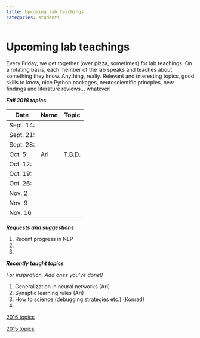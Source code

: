 ```yaml
---
title: Upcoming lab teachings
categories: students
---
```



# Upcoming lab teachings

Every Friday, we get together (over pizza, sometimes) for lab teachings. 
On a rotating basis, each member of the lab speaks and teaches about something they know. 
Anything, really. Relevant and interesting topics, good skills to know, nice Python packages,
neuroscientific princples, new findings and literature reviews... whatever!

***Fall 2018 topics***

| Date | Name | Topic |
|------|------|-------|
|Sept. 14:|      |       |
|Sept. 21:|      |       |
|Sept. 28:|      |       |
|Oct. 5:| Ari     |  T.B.D.   |
|Oct. 12:|      |       |
|Oct. 19:|      |       |
|Oct. 26:|      |       |
|Nov. 2|      |       |
|Nov. 9|      |       |
|Nov. 16|      |       |



***Requests and suggestions***

1. Recent progress in NLP
1. 
1.

***Recently taught topics***

*For inspiration. Add ones you've done!!*

1. Generalization in neural networks (Ari)
1. Synaptic learning rules (Ari)
1. How to science (debugging strategies etc.) (Konrad)
1. 

[2016 topics](http://kordinglab.com/lab_teaching_2016/)

[2015 topics](https://github.com/KordingLab/lab_teaching_2015)


